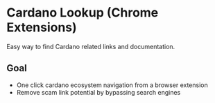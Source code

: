 # Cardano Lookup (Chrome Extensions)
Easy way to find Cardano related links and documentation.

## Goal
- One click cardano ecosystem navigation from a browser extension
- Remove scam link potential by bypassing search engines
